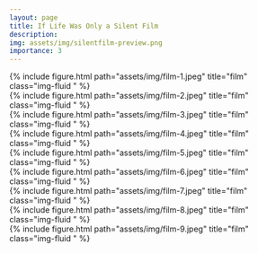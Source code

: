 ```yaml
---
layout: page
title: If Life Was Only a Silent Film
description: 
img: assets/img/silentfilm-preview.png
importance: 3
---
```


<div class="row justify-content-sm-center">
    <div class="col-sm mt-3 mt-md-0">
            {% include figure.html path="assets/img/film-1.jpeg" title="film" class="img-fluid " %}
    </div>
    <div class="col-sm mt-3 mt-md-0">
            {% include figure.html path="assets/img/film-2.jpeg" title="film" class="img-fluid " %}
    </div>
</div>
<div class="row justify-content-sm-center">
    <div class="col-sm mt-3 mt-md-0">
            {% include figure.html path="assets/img/film-3.jpeg" title="film" class="img-fluid " %}
    </div>
    <div class="col-sm mt-3 mt-md-0">
            {% include figure.html path="assets/img/film-4.jpeg" title="film" class="img-fluid " %}
    </div>
</div>

<div class="row justify-content-sm-center">
    <div class="col-sm mt-3 mt-md-0">
            {% include figure.html path="assets/img/film-5.jpeg" title="film" class="img-fluid " %}
    </div>
    <div class="col-sm mt-3 mt-md-0">
            {% include figure.html path="assets/img/film-6.jpeg" title="film" class="img-fluid " %}
    </div>
</div>

<div class="row justify-content-sm-center">
    <div class="col-sm mt-3 mt-md-0">
            {% include figure.html path="assets/img/film-7.jpeg" title="film" class="img-fluid " %}
    </div>
    <div class="col-sm mt-3 mt-md-0">
            {% include figure.html path="assets/img/film-8.jpeg" title="film" class="img-fluid " %}
    </div>
</div>
<div class="row justify-content-sm-center">
    <div class="col-sm mt-3 mt-md-0">
            {% include figure.html path="assets/img/film-9.jpeg" title="film" class="img-fluid " %}
    </div>
</div>